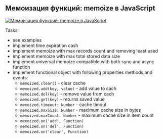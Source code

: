## Мемоизация функций: memoize в JavaScript

[![Мемоизация функций: memoize в JavaScript](https://img.youtube.com/vi/H6S8QJo2Qxg/0.jpg)](https://www.youtube.com/watch?v=H6S8QJo2Qxg)

Tasks:
- see examples
- implement time expiration cash
- implement memoize with max records count and removing least used
- implement memoize with max total stored data size
- implement universal memoize compatible with both sync and async function
- implement functional object with following properties methods and events:
  - `memoized.clear()` - clear cache
  - `memoized.add(key, value)` - add value to cach
  - `memoized.del(key)` - remove value from cach
  - `memoized.get(key)` - returns saved value
  - `memoized.timeout: Number` - cache timout
  - `memoized.maxSize: Number` - maximum cache size in bytes
  - `memoized.maxCount: Number` - maximum cache size in item count
  - `memoized.on('add', Function)`
  - `memoized.on('del', Function)`
  - `memoized.on('clear', Function)`
